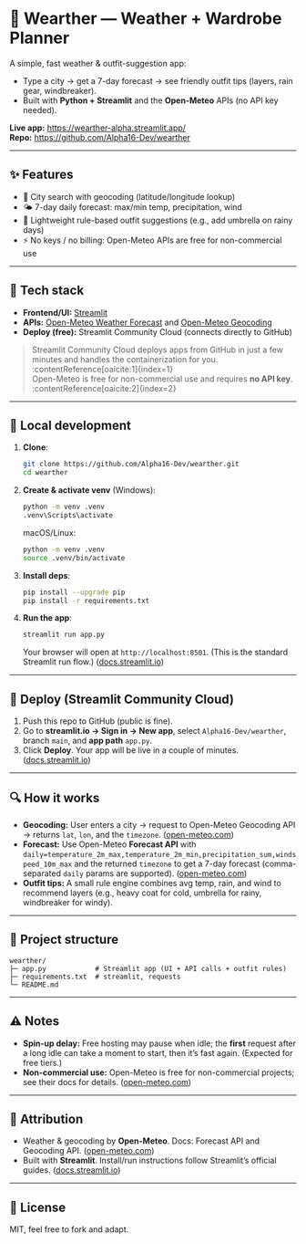

# 🧥 Wearther — Weather + Wardrobe Planner

A simple, fast weather & outfit-suggestion app:
- Type a city → get a 7-day forecast → see friendly outfit tips (layers, rain gear, windbreaker).
- Built with **Python + Streamlit** and the **Open-Meteo** APIs (no API key needed).

**Live app:** https://wearther-alpha.streamlit.app/  
**Repo:** https://github.com/Alpha16-Dev/wearther

---

## ✨ Features

- 🔎 City search with geocoding (latitude/longitude lookup)
- 🌤️ 7-day daily forecast: max/min temp, precipitation, wind
- 🧠 Lightweight rule-based outfit suggestions (e.g., add umbrella on rainy days)
- ⚡ No keys / no billing: Open-Meteo APIs are free for non-commercial use

---

## 🧰 Tech stack

- **Frontend/UI:** [Streamlit](https://pypi.org/project/streamlit/)  
- **APIs:** [Open-Meteo Weather Forecast](https://open-meteo.com/en/docs) and [Open-Meteo Geocoding](https://open-meteo.com/en/docs/geocoding-api)  
- **Deploy (free):** Streamlit Community Cloud (connects directly to GitHub)  

> Streamlit Community Cloud deploys apps from GitHub in just a few minutes and handles the containerization for you. :contentReference[oaicite:1]{index=1}  
> Open-Meteo is free for non-commercial use and requires **no API key**. :contentReference[oaicite:2]{index=2}

---

## 🧪 Local development

1. **Clone**:
   ```bash
   git clone https://github.com/Alpha16-Dev/wearther.git
   cd wearther


2. **Create & activate venv** (Windows):

   ```bash
   python -m venv .venv
   .venv\Scripts\activate
   ```

   macOS/Linux:

   ```bash
   python -m venv .venv
   source .venv/bin/activate
   ```

3. **Install deps**:

   ```bash
   pip install --upgrade pip
   pip install -r requirements.txt
   ```

4. **Run the app**:

   ```bash
   streamlit run app.py
   ```

   Your browser will open at `http://localhost:8501`. (This is the standard Streamlit run flow.) ([docs.streamlit.io][2])

---

## 🚀 Deploy (Streamlit Community Cloud)

1. Push this repo to GitHub (public is fine).
2. Go to **streamlit.io → Sign in → New app**, select `Alpha16-Dev/wearther`, branch `main`, and **app path** `app.py`.
3. Click **Deploy**. Your app will be live in a couple of minutes. ([docs.streamlit.io][3])

---

## 🔍 How it works

* **Geocoding:** User enters a city → request to Open-Meteo Geocoding API → returns `lat`, `lon`, and the `timezone`. ([open-meteo.com][4])
* **Forecast:** Use Open-Meteo **Forecast API** with `daily=temperature_2m_max,temperature_2m_min,precipitation_sum,windspeed_10m_max` and the returned `timezone` to get a 7-day forecast (comma-separated `daily` params are supported). ([open-meteo.com][5])
* **Outfit tips:** A small rule engine combines avg temp, rain, and wind to recommend layers (e.g., heavy coat for cold, umbrella for rainy, windbreaker for windy).

---

## 📁 Project structure

```
wearther/
├─ app.py            # Streamlit app (UI + API calls + outfit rules)
├─ requirements.txt  # streamlit, requests
└─ README.md
```

---

## ⚠️ Notes

* **Spin-up delay:** Free hosting may pause when idle; the **first** request after a long idle can take a moment to start, then it’s fast again. (Expected for free tiers.)
* **Non-commercial use:** Open-Meteo is free for non-commercial projects; see their docs for details. ([open-meteo.com][6])

---

## 📝 Attribution

* Weather & geocoding by **Open-Meteo**. Docs: Forecast API and Geocoding API. ([open-meteo.com][5])
* Built with **Streamlit**. Install/run instructions follow Streamlit’s official guides. ([docs.streamlit.io][2])

---

## 📜 License

MIT, feel free to fork and adapt.

[1]: https://docs.streamlit.io/deploy/streamlit-community-cloud "Streamlit Community Cloud"
[2]: https://docs.streamlit.io/get-started/installation "Install Streamlit"
[3]: https://docs.streamlit.io/deploy/streamlit-community-cloud/deploy-your-app "Prep and deploy your app on Community Cloud"
[4]: https://open-meteo.com/en/docs/geocoding-api "Geocoding API | Open-Meteo.com"
[5]: https://open-meteo.com/en/docs "Weather Forecast API - Open-Meteo.com"
[6]: https://open-meteo.com/ "Open-Meteo.com: 🌤️ Free Open-Source Weather API"

